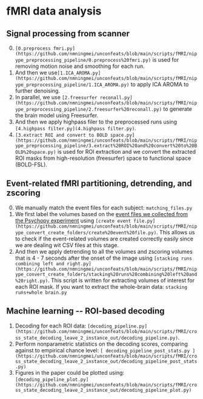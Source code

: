 # fMRI data analysis

## Signal processing from scanner
0. `[0.preprocess fmri.py](https://github.com/nmningmei/unconfeats/blob/main/scripts/fMRI/nipype_preprocessing_pipeline/0.preprocess%20fmri.py)` is used for removing motion noise and smoothing for each run.
1. And then we use`[1.ICA_AROMA.py](https://github.com/nmningmei/unconfeats/blob/main/scripts/fMRI/nipype_preprocessing_pipeline/1.ICA_AROMA.py)` to apply ICA AROMA to further denoising.
2. In parallel, we use `[2.freesurfer reconall.py](https://github.com/nmningmei/unconfeats/blob/main/scripts/fMRI/nipype_preprocessing_pipeline/2.freesurfer%20reconall.py)` to generate the brain model using Freesurfer.
3. And then we apply highpass filer to the preprocessed runs using `[4.highpass filter.py](4.highpass filter.py)`.
4. `[3.extract ROI and convert to BOLD space.py](https://github.com/nmningmei/unconfeats/blob/main/scripts/fMRI/nipype_preprocessing_pipeline/3.extract%20ROI%20and%20convert%20to%20BOLD%20space.py)` is used for ROI extraction and we convert the extracted ROI masks from high-resolution (freesurfer) space to functional space (BOLD-FSL).


## Event-related fMRI partitioning, detrending, and zscoring
0. We manually match the event files for each subject: `matching_files.py`
1. We first label the volumes based on the [event files we collected from the Psychopy experiment](https://github.com/nmningmei/unconfeats/tree/main/data/behavioral) using `[create event file.py](https://github.com/nmningmei/unconfeats/blob/main/scripts/fMRI/nipype_convert_create_folders/create%20event%20file.py)`. This allows us to check if the event-related volumes are created correctly easily since we are dealing wit CSV files at this stage.
2. And then we apply detrending to all the volumes and zscoring volumes that is 4 - 7 seconds after the onset of the image using `[stacking runs combining left and right.py](https://github.com/nmningmei/unconfeats/blob/main/scripts/fMRI/nipype_convert_create_folders/stacking%20runs%20combining%20left%20and%20right.py)`. This script is written for extracting volumes of interest for each ROI mask. If you want to extract the whole-brain data: `stacking runs+whole brain.py`


## Machine learning -- ROI-based decoding
1. Decoding for each ROI data: `[decoding_pipeline.py](https://github.com/nmningmei/unconfeats/blob/main/scripts/fMRI/cross_state_decoding_leave_2_instance_out/decoding_pipeline.py)`. 
2. Perform nonparametric statistics on the decoding scores, comparing against to empirical chance level: `[
decoding_pipeline_post_stats.py ](https://github.com/nmningmei/unconfeats/blob/main/scripts/fMRI/cross_state_decoding_leave_2_instance_out/decoding_pipeline_post_stats.py)`
3. Figures in the paper could be plotted using: `[decoding_pipeline_plot.py](https://github.com/nmningmei/unconfeats/blob/main/scripts/fMRI/cross_state_decoding_leave_2_instance_out/decoding_pipeline_plot.py)`
